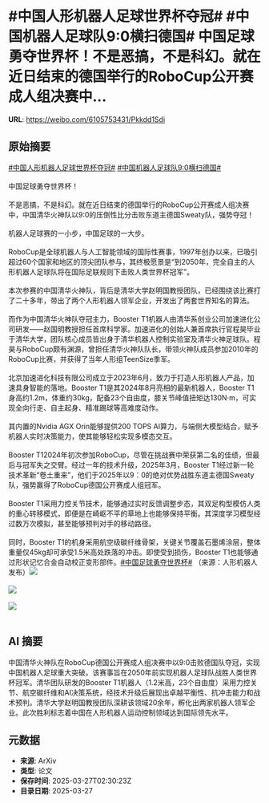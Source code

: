 # #中国人形机器人足球世界杯夺冠# #中国机器人足球队9:0横扫德国# 中国足球勇夺世界杯！不是恶搞，不是科幻。就在近日结束的德国举行的RoboCup公开赛成人组决赛中...

**URL**: https://weibo.com/6105753431/Pkkdd1Sdi

## 原始摘要

<a href="https://m.weibo.cn/search?containerid=231522type%3D1%26t%3D10%26q%3D%23%E4%B8%AD%E5%9B%BD%E4%BA%BA%E5%BD%A2%E6%9C%BA%E5%99%A8%E4%BA%BA%E8%B6%B3%E7%90%83%E4%B8%96%E7%95%8C%E6%9D%AF%E5%A4%BA%E5%86%A0%23&amp;extparam=%23%E4%B8%AD%E5%9B%BD%E4%BA%BA%E5%BD%A2%E6%9C%BA%E5%99%A8%E4%BA%BA%E8%B6%B3%E7%90%83%E4%B8%96%E7%95%8C%E6%9D%AF%E5%A4%BA%E5%86%A0%23" data-hide=""><span class="surl-text">#中国人形机器人足球世界杯夺冠#</span></a> <a href="https://m.weibo.cn/search?containerid=231522type%3D1%26t%3D10%26q%3D%23%E4%B8%AD%E5%9B%BD%E6%9C%BA%E5%99%A8%E4%BA%BA%E8%B6%B3%E7%90%83%E9%98%9F9%3A0%E6%A8%AA%E6%89%AB%E5%BE%B7%E5%9B%BD%23&amp;extparam=%23%E4%B8%AD%E5%9B%BD%E6%9C%BA%E5%99%A8%E4%BA%BA%E8%B6%B3%E7%90%83%E9%98%9F9%3A0%E6%A8%AA%E6%89%AB%E5%BE%B7%E5%9B%BD%23" data-hide=""><span class="surl-text">#中国机器人足球队9:0横扫德国#</span></a> <br><br>中国足球勇夺世界杯！<br><br>不是恶搞，不是科幻。就在近日结束的德国举行的RoboCup公开赛成人组决赛中，中国清华火神队以9:0的压倒性比分击败东道主德国Sweaty队，强势夺冠！<br><br>机器人足球赛的一小步，中国足球的一大步。<br><br>RoboCup是全球机器人与人工智能领域的国际性赛事，1997年创办以来，已吸引超过60个国家和地区的顶尖团队参与，其终极愿景是“到2050年，完全自主的人形机器人足球队将在国际足联规则下击败人类世界杯冠军”。<br><br>本次参赛的中国清华火神队，背后是清华大学赵明国教授团队，已经围绕该比赛打了二十多年，带出了两个人形机器人领军企业，开发出了两套世界知名的算法。<br><br>而作为中国清华火神队夺冠主力，Booster T1机器人由清华系创业公司加速进化公司研发——赵国明教授担任首席科学家。加速进化的创始人兼首席执行官程昊毕业于清华大学，团队核心成员皆出身于清华机器人控制实验室及清华火神足球队。程昊与RoboCup颇有渊源，曾担任清华火神队队长，带领火神队成员参加2010年的RoboCup比赛，并获得了当年人形组TeenSize季军。<br><br>北京加速进化科技有限公司成立于2023年6月，致力于打造人形机器人产品，加速具身智能的落地。Booster T1是其2024年8月亮相的最新机器人，Booster T1身高约1.2m，体重约30kg，配备23个自由度，膝关节峰值扭矩达130N·m，可实现全向行走、自主起身、精准踢球等高难度动作。<br><br>其内置的Nvidia AGX Orin能够提供200 TOPS AI算力，与端侧大模型结合，赋予机器人实时决策能力，使其能够轻松实现多模态交互。<br><br>Booster T12024年初次参加RoboCup，尽管在挑战赛中荣获第二名的佳绩，但最后与冠军失之交臂。经过一年的技术升级，2025年3月，Booster T1经过新一轮技术革新“卷土重来”，他们于2025年以9：0的绝对优势战胜东道主德国Sweaty队，强势赢得了RoboCup德国公开赛成人组冠军。<br><br>Booster T1采用力控关节技术，能够通过实时反馈调整步态，其双足构型模仿人类的重心转移模式，即便是在崎岖不平的草地上也能够保持平衡。其深度学习模型经过数万次模拟，甚至能够预判对手的移动路径。<br><br>同时，Booster T1的机身采用航空级碳纤维骨架，关键关节覆盖石墨烯涂层，整体重量仅45kg却可承受1.5米高处跌落的冲击。即使受到损伤，Booster T1也能够通过形状记忆合金自动校正变形部件。<a href="https://m.weibo.cn/search?containerid=231522type%3D1%26t%3D10%26q%3D%23%E4%B8%AD%E5%9B%BD%E8%B6%B3%E7%90%83%E5%8B%87%E5%A4%BA%E4%B8%96%E7%95%8C%E6%9D%AF%23" data-hide=""><span class="surl-text">#中国足球勇夺世界杯#</span></a> （来源：人形机器人发布）<img style="" src="https://tvax3.sinaimg.cn/large/006Fd7o3gy1hzubk2tjj8j30u00gwwhp.jpg" referrerpolicy="no-referrer"><br><br><img style="" src="https://tvax1.sinaimg.cn/large/006Fd7o3gy1hzubk2hhsgj30u00fwgmc.jpg" referrerpolicy="no-referrer"><br><br><img style="" src="https://tvax3.sinaimg.cn/large/006Fd7o3gy1hzubk3j43oj30sc0l9dnt.jpg" referrerpolicy="no-referrer"><br><br>

## AI 摘要

中国清华火神队在RoboCup德国公开赛成人组决赛中以9:0击败德国队夺冠，实现中国机器人足球重大突破。该赛事旨在2050年前实现机器人足球队战胜人类世界杯冠军。清华团队研发的Booster T1机器人（1.2米高，23个自由度）采用力控关节、航空碳纤维和AI决策系统，经技术升级后展现出卓越平衡性、抗冲击能力和战术预判。清华大学赵明国教授团队深耕该领域20余年，孵化出两家机器人领军企业。此次胜利标志着中国在人形机器人运动控制领域达到国际领先水平。

## 元数据

- **来源**: ArXiv
- **类型**: 论文
- **保存时间**: 2025-03-27T02:30:23Z
- **目录日期**: 2025-03-27

